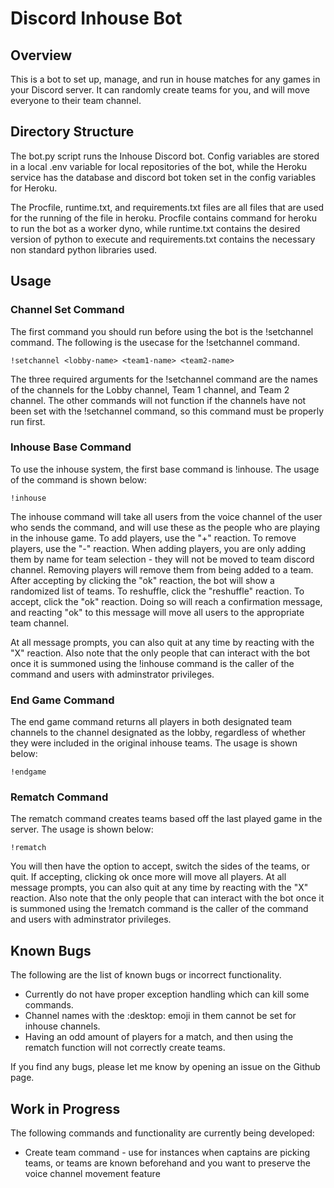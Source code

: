 # Discord Inhouse Bot
## Overview
This is a bot to set up, manage, and run in house matches for any games in your Discord server. It can randomly create teams for you, and will move everyone to their team channel. 

## Directory Structure
The bot.py script runs the Inhouse Discord bot. Config variables are stored in a local .env variable for local repositories of the bot, while the Heroku service has the database and discord bot token set in the config variables for Heroku.

The Procfile, runtime.txt, and requirements.txt files are all files that are used for the running of the file in heroku. Procfile contains command for heroku to run the bot as a worker dyno, while runtime.txt contains the desired version of python to execute and requirements.txt contains the necessary non standard python libraries used.

## Usage
### Channel Set Command
The first command you should run before using the bot is the !setchannel command. The following is the usecase for the !setchannel command.

`!setchannel <lobby-name> <team1-name> <team2-name>`

The three required arguments for the !setchannel command are the names of the channels for the Lobby channel, Team 1 channel, and Team 2 channel. The other commands will not function if the channels have not been set with the !setchannel command, so this command must be properly run first.

### Inhouse Base Command
To use the inhouse system, the first base command is !inhouse. The usage of the command is shown below:

`!inhouse`

The inhouse command will take all users from the voice channel of the user who sends the command, and will use these as the people who are playing in the inhouse game. To add players, use the "+" reaction. To remove players, use the "-" reaction. When adding players, you are only adding them by name for team selection - they will not be moved to team discord channel. Removing players will remove them from being added to a team. After accepting by clicking the "ok" reaction, the bot will show a randomized list of teams. To reshuffle, click the "reshuffle" reaction. To accept, click the "ok" reaction. Doing so will reach a confirmation message, and reacting "ok" to this message will move all users to the appropriate team channel.

At all message prompts, you can also quit at any time by reacting with the "X" reaction. Also note that the only people that can interact with the bot once it is summoned using the !inhouse command is the caller of the command and users with adminstrator privileges.

### End Game Command
The end game command returns all players in both designated team channels to the channel designated as the lobby, regardless of whether they were included in the original inhouse teams. The usage is shown below:

`!endgame`

### Rematch Command
The rematch command creates teams based off the last played game in the server. The usage is shown below:

`!rematch`

You will then have the option to accept, switch the sides of the teams, or quit. If accepting, clicking ok once more will move all players. At all message prompts, you can also quit at any time by reacting with the "X" reaction. Also note that the only people that can interact with the bot once it is summoned using the !rematch command is the caller of the command and users with adminstrator privileges.

## Known Bugs
The following are the list of known bugs or incorrect functionality.
* Currently do not have proper exception handling which can kill some commands.
* Channel names with the :desktop: emoji in them cannot be set for inhouse channels.
* Having an odd amount of players for a match, and then using the rematch function will not correctly create teams.

If you find any bugs, please let me know by opening an issue on the Github page.

## Work in Progress
The following commands and functionality are currently being developed:
* Create team command - use for instances when captains are picking teams, or teams are known beforehand and you want to preserve the voice channel movement feature